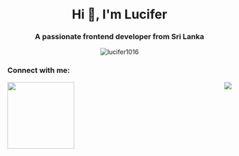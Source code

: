 
<h1 align="center">Hi 👋, I'm Lucifer</h1>
<h3 align="center">A passionate frontend developer from Sri Lanka</h3>

<p align="center"> <img src="https://komarev.com/ghpvc/?username=lucifer1016&label=Profile%20views&color=0e75b6&style=flat" alt="lucifer1016" /> </p>

<h3 align="left">Connect with me:</h3>
<p align="left">
</p>
<div class="details" display="flex" flex-wrap="wrap">
  
  <img height= "150" src="https://github-readme-stats.vercel.app/api?username=Lucifer1016&theme=react&show_icons=true&include_all_commits=true" />

  <img  align="right"  src="https://github-readme-stats.anuraghazra1.vercel.app/api/top-langs/?username=Scar1109&theme=react&hide_border=false&no-bg=true&no-frame=true&langs_count=10"/>
</div>
